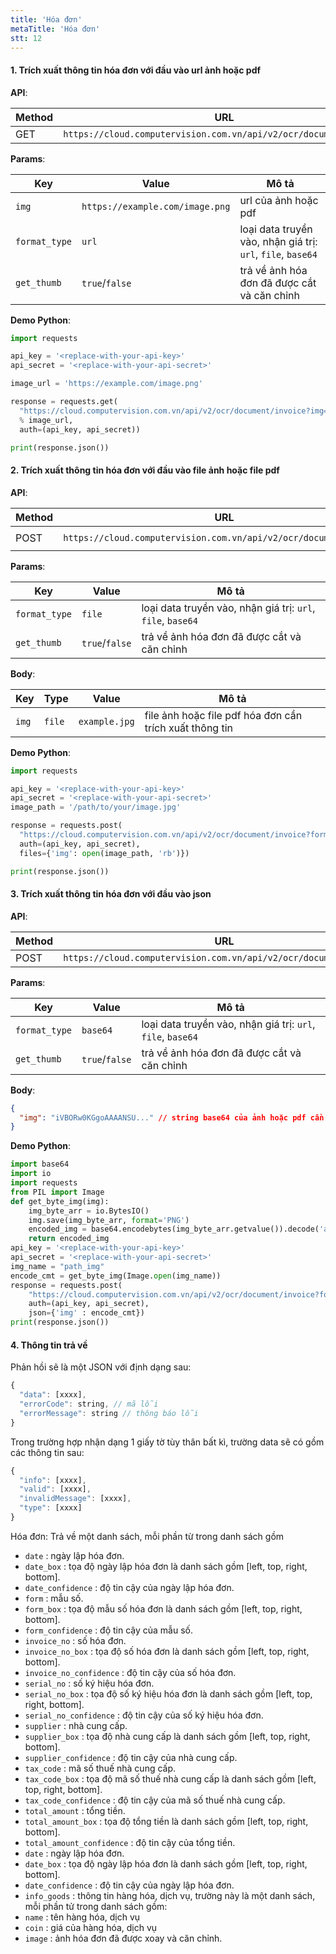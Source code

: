 ```yaml
---
title: 'Hóa đơn'
metaTitle: 'Hóa đơn'
stt: 12
---
```


#### 1. Trích xuất thông tin hóa đơn với đầu vào url ảnh hoặc pdf

**API**:

| Method | URL                                                               |
| ------ | ----------------------------------------------------------------- |
| GET    | `https://cloud.computervision.com.vn/api/v2/ocr/document/invoice` |

**Params**:

| Key           | Value                           | Mô tả                                                       |
| ------------- | ------------------------------- | ----------------------------------------------------------- |
| `img`         | `https://example.com/image.png` | url của ảnh hoặc pdf                                        |
| `format_type` | `url`                           | loại data truyền vào, nhận giá trị: `url`, `file`, `base64` |
| `get_thumb`   | `true`/`false`                  | trả về ảnh hóa đơn đã được cắt và căn chỉnh                 |

**Demo Python**:

```python
import requests

api_key = '<replace-with-your-api-key>'
api_secret = '<replace-with-your-api-secret>'

image_url = 'https://example.com/image.png'

response = requests.get(
  "https://cloud.computervision.com.vn/api/v2/ocr/document/invoice?img=%s&format_type=url&get_thumb=false"
  % image_url,
  auth=(api_key, api_secret))

print(response.json())

```

#### 2. Trích xuất thông tin hóa đơn với đầu vào file ảnh hoặc file pdf

**API**:

| Method | URL                                                               | content-type          |
| ------ | ----------------------------------------------------------------- | --------------------- |
| POST   | `https://cloud.computervision.com.vn/api/v2/ocr/document/invoice` | `multipart/form-data` |

**Params**:

| Key           | Value          | Mô tả                                                       |
| ------------- | -------------- | ----------------------------------------------------------- |
| `format_type` | `file`         | loại data truyền vào, nhận giá trị: `url`, `file`, `base64` |
| `get_thumb`   | `true`/`false` | trả về ảnh hóa đơn đã được cắt và căn chỉnh                 |

**Body**:

| Key   | Type   | Value         | Mô tả                                                   |
| ----- | ------ | ------------- | ------------------------------------------------------- |
| `img` | `file` | `example.jpg` | file ảnh hoặc file pdf hóa đơn cần trích xuất thông tin |

**Demo Python**:

```python
import requests

api_key = '<replace-with-your-api-key>'
api_secret = '<replace-with-your-api-secret>'
image_path = '/path/to/your/image.jpg'

response = requests.post(
  "https://cloud.computervision.com.vn/api/v2/ocr/document/invoice?format_type=file&get_thumb=false",
  auth=(api_key, api_secret),
  files={'img': open(image_path, 'rb')})

print(response.json())

```

#### 3. Trích xuất thông tin hóa đơn với đầu vào json

**API**:

| Method | URL                                                               | content-type       |
| ------ | ----------------------------------------------------------------- | ------------------ |
| POST   | `https://cloud.computervision.com.vn/api/v2/ocr/document/invoice` | `application/json` |

**Params**:

| Key           | Value          | Mô tả                                                       |
| ------------- | -------------- | ----------------------------------------------------------- |
| `format_type` | `base64`       | loại data truyền vào, nhận giá trị: `url`, `file`, `base64` |
| `get_thumb`   | `true`/`false` | trả về ảnh hóa đơn đã được cắt và căn chỉnh                 |

**Body**:

```json
{
  "img": "iVBORw0KGgoAAAANSU..." // string base64 của ảnh hoặc pdf cần trích xuất
}
```

**Demo Python**:

```python
import base64
import io
import requests
from PIL import Image
def get_byte_img(img):
    img_byte_arr = io.BytesIO()
    img.save(img_byte_arr, format='PNG')
    encoded_img = base64.encodebytes(img_byte_arr.getvalue()).decode('ascii')
    return encoded_img
api_key = '<replace-with-your-api-key>'
api_secret = '<replace-with-your-api-secret>'
img_name = "path_img"
encode_cmt = get_byte_img(Image.open(img_name))
response = requests.post(
    "https://cloud.computervision.com.vn/api/v2/ocr/document/invoice?format_type=base64&get_thumb=false",
    auth=(api_key, api_secret),
    json={'img' : encode_cmt})
print(response.json())
```

#### 4. Thông tin trả về

Phản hồi sẽ là một JSON với định dạng sau:

```javascript
{
  "data": [xxxx],
  "errorCode": string, // mã lỗi
  "errorMessage": string // thông báo lỗi
}
```

Trong trường hợp nhận dạng 1 giấy tờ tùy thân bất kì, trường data sẽ có gồm các thông tin sau:

```javascript
{
  "info": [xxxx],
  "valid": [xxxx],
  "invalidMessage": [xxxx],
  "type": [xxxx]
}
```

Hóa đơn: Trả về một danh sách, mỗi phần từ trong danh sách gồm

- `date` : ngày lập hóa đơn.
- `date_box` : tọa độ ngày lập hóa đơn là danh sách gồm [left, top, right, bottom].
- `date_confidence` : độ tin cậy của ngày lập hóa đơn.
- `form` : mẫu số.
- `form_box` : tọa độ mẫu số hóa đơn là danh sách gồm [left, top, right, bottom].
- `form_confidence` : độ tin cậy của mẫu số.
- `invoice_no` : số hóa đơn.
- `invoice_no_box` : tọa độ số hóa đơn là danh sách gồm [left, top, right, bottom].
- `invoice_no_confidence` : độ tin cậy của số hóa đơn.
- `serial_no` : số ký hiệu hóa đơn.
- `serial_no_box` : tọa độ số ký hiệu hóa đơn là danh sách gồm [left, top, right, bottom].
- `serial_no_confidence` : độ tin cậy của số ký hiệu hóa đơn.
- `supplier` : nhà cung cấp.
- `supplier_box` : tọa độ nhà cung cấp là danh sách gồm [left, top, right, bottom].
- `supplier_confidence` : độ tin cậy của nhà cung cấp.
- `tax_code` : mã số thuế nhà cung cấp.
- `tax_code_box` : tọa độ mã số thuế nhà cung cấp là danh sách gồm [left, top, right, bottom].
- `tax_code_confidence` : độ tin cậy của mã số thuế nhà cung cấp.
- `total_amount` : tổng tiền.
- `total_amount_box` : tọa độ tổng tiền là danh sách gồm [left, top, right, bottom].
- `total_amount_confidence` : độ tin cậy của tổng tiền.
- `date` : ngày lập hóa đơn.
- `date_box` : tọa độ ngày lập hóa đơn là danh sách gồm [left, top, right, bottom].
- `date_confidence` : độ tin cậy của ngày lập hóa đơn.
- `info_goods` : thông tin hàng hóa, dịch vụ, trường này là một danh sách, mỗi phần tử trong danh sách gồm:
- `name` : tên hàng hóa, dịch vụ
- `coin` : giá của hàng hóa, dịch vụ
- `image` : ảnh hóa đơn đã được xoay và căn chỉnh.
